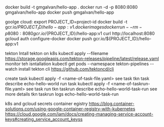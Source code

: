 
docker build -t gmgalvan/hello-app .
docker run -d -p 8080:8080 gmgalvan/hello-app
docker push gmgalvan/hello-app


goolge cloud:
export PROJECT_ID=project-id
docker build -t gcr.io/${PROJECT_ID}/hello-app:v1 .
docker images
docker run --rm -p 8080:8080 gcr.io/${PROJECT_ID}/hello-app:v1
curl http://localhost:8080
gcloud auth configure-docker
docker push gcr.io/${PROJECT_ID}/hello-app:v1



tekton
Intall tekton on k8s
kubectl apply --filename https://storage.googleapis.com/tekton-releases/pipeline/latest/release.yaml
monitor teh isntallation
kubectl get pods --namespace tekton-pipelines --watch
install tekton cli
https://github.com/tektoncd/cli

create task
kubectl apply -f <name-of-task-file.yaml>
see task
tkn task describe echo-hello-world
run task
kubectl apply -f <name-of-taskrun-file.yaml>
see task run 
tkn taskrun describe echo-hello-world-task-run
see more details
tkn taskrun logs echo-hello-world-task-run


k8s and gcloud secrets container egistry 
https://blog.container-solutions.com/using-google-container-registry-with-kubernetes
https://cloud.google.com/iam/docs/creating-managing-service-account-keys#creating_service_account_keyss